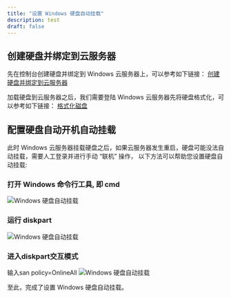 ```yaml
---
title: "设置 Windows 硬盘自动挂载"
description: test
draft: false
---
```


## 创建硬盘并绑定到云服务器

先在控制台创建硬盘并绑定到 Windows 云服务器上，可以参考如下链接：
[创建硬盘并绑定到云服务器](https://docsv3.shanhe.com/storage/disk/manual/basic_volume/#第一步创建基础型硬盘)

加载硬盘到云服务器之后，我们需要登陆 Windows 云服务器先将硬盘格式化，可以参考如下链接：
[格式化磁盘](https://docsv3.shanhe.com/storage/disk/quickstart/quick_start/#windows-%E6%93%8D%E4%BD%9C%E7%B3%BB%E7%BB%9F)

## 配置硬盘自动开机自动挂载
此时 Windows 云服务器挂载硬盘之后，如果云服务器发生重启，硬盘可能没法自动挂载，需要人工登录并进行手动 “联机” 操作， 以下方法可以帮助您设置硬盘自动挂载:

### 打开 Windows 命令行工具, 即 cmd 
![Windows 硬盘自动挂载](../_images/win_auto_mount_1.png)
### 运行 diskpart
![Windows 硬盘自动挂载](../_images/win_auto_mount_2.png)
### 进入diskpart交互模式
输入san policy=OnlineAll
![Windows 硬盘自动挂载](../_images/win_auto_mount_3.png)

至此，完成了设置 Windows 硬盘自动挂载。